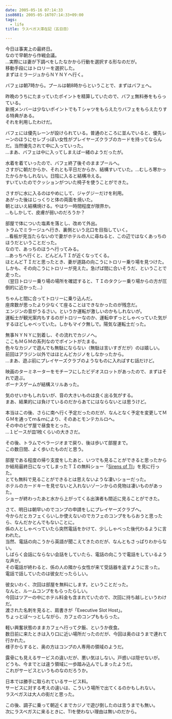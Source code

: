 ```yaml
---
date: 2005-05-16 07:14:33
iso8601: 2005-05-16T07:14:33+09:00
tags:
  - life
title: ラスベガス滞在記（五日目）

---
```


<div class="entry-body">
  <p>今日は事実上の最終日。<br />
    なので早朝から作戦会議。<br />
    …実際には妻が下調べをしたなかから行動を選択する形なのだが。<br />
    移動手段にはトロリーを選択した。<br />
    まずはミラージュからＮＹＮＹへ行く。</p>

  <p>バフェは朝7時から。プールは朝8時からということで、まずはバフェへ。</p>

  <p>昨晩のうちにたまっていたポイントを精算していたので、バフェ無料券をもらっている。<br />
    新規メンバーは少ないポイントでもＴシャツをもらえたりバフェをもらえたりする特典がある。<br />
    それを利用したわけだ。</p>

  <p>バフェには優先レーンが設けられている。普通のところに並んでいると、優先レーンのほうにセレブっぽい女性がプレイヤーズクラブのカードを持ってならんだ。当然優先されて中に入っていった。<br />
    …まあ、バフェは中に入ってしまえば一緒のようだったが。</p>

  <p>水着を着ていったので、バフェ終了後そのままプールへ。<br />
    さすがに朝だからか、それとも平日だからか、結構すいていた。…むしろ寒かったからかもしれない。日陰に入ると結構冷える。<br />
    すいていたのでクッションがついた椅子を使うことができた。</p>

  <p>さすがに水に入るのはやめにして、ジャグジーだけを利用。<br />
    あがった後はじっくりと体の両面を焼いた。<br />
    朝とはいえ結構焼ける。やはり一時間程度が限界か。<br />
    …もしかして、皮膚が弱いのだろうか？</p>

  <p>部屋で体についた塩素を落とし、改めて外出。<br />
    トラムでミラージュへ行き、裏側という北口を目指していく。<br />
    …看板が見当たらないので妻がホテルの人に尋ねると、この辺ではなくあっちのほうだということだった。<br />
    なので、あっちのほうへ行ってみる。<br />
    …あっちへ行くと、どんどんＴＩが近くなってくる。<br />
    ほとんどＴＩだと思ったとき、妻が道路の向こうにトロリー乗り場を見つけた。しかも、その向こうにトロリーが見えた。急げば間に合いそうだ、ということで走った。<br />
    （翌日トロリー乗り場の場所を確認すると、ＴＩのタクシー乗り場からの方が圧倒的に近かった…）</p>

  <p>ちゃんと間に合ってトロリーに乗り込んだ。<br />
    座席数が思ったより少なくて座ることはできなかったのが残念だ。<br />
    エンジンの音がうるさい。というか運転が激しいのかもしれないが。<br />
    運転士が観光案内もするのがトロリーなのか、運転中ずっとしゃべっていた気がするほどしゃべっていた。しかもマイク無しで。陽気な運転士だった。</p>

  <p>無事ＮＹＮＹに到着し、その流れでカジノへ。<br />
    ここもＭＧＭの系列なのでポイントがたまる。<br />
    色々なカジノで遊んでも無駄にならない（無駄は言いすぎだが）のは嬉しい。<br />
    前回はアラジン以外ではほとんどカジノをしなかったから。<br />
    …まあ、遊ぶ前にプレイヤーズクラブのようなものに入ればすむ話だけど。</p>

  <p>映画のターミネーターをモチーフにしたビデオスロットがあったので、まずはそれで遊ぶ。<br />
    ボーナスゲームが結構スリルあった。</p>

  <p>気のせいかもしれないが、音の大きいものは良く出る気がする。<br />
    まあ、結果的には負けているのだからあてにはならないとは思うけど。</p>

  <p>本当はこの後、さらに南へ行く予定だったのだが、なんとなく予定を変更してＭＧＭを通ってｍ＆ｍにより、そのあとモンテカルロへ。<br />
    その中のピザ屋で昼食をとった。<br />
    …１ピースが皿1枚くらいの大きさだ。</p>

  <p>その後、トラムでベラージオまで戻り、後は歩いて部屋まで。<br />
    この数日間、よく歩いたものだと思う。</p>

  <p>部屋である程度の帰り支度をしたあと、いつでも見ることができると思ったからか結局最終日になってしまったＴＩの無料ショー「<a href="http://www.treasureisland.com/">Sirens of TI</a>」を見に行った。<br />
    とても無料で見ることができるとは思えないような凄いショーだった。<br />
    ホテルのカードキーを見せないと入れないゾーンからの見物は凄いものがあった。<br />
    ショーが終わったあと水から上がってくる出演者も間近に見ることができた。</p>

  <p>さて、明日は朝早いのでコンプの申請をしにプレイヤーズクラブへ。<br />
    今からだとカフェくらいしか使えないのでカフェのコンプをもらおうと思ったら、なんだかとんでもないことに。<br />
    係の人としゃべっていたら突然電話をかけて、少ししゃべった後代わるように言われた。<br />
    当然、電話の向こうから英語が聞こえてきたのだが、なんともさっぱりわからない。<br />
    しばらく会話にならない会話をしていたら、電話の向こうで電話をしているような声が。<br />
    その電話が終わると、係の人の隣から女性が来て受話器を返すように言った。<br />
    電話で話していたのは彼女だったらしい。</p>

  <p>彼女いわく、次回は部屋を無料にします。ということだった。<br />
    なんと、ルームコンプをもらったらしい。<br />
    今回はツアーの中にホテル料金も含まれていたので、次回に持ち越しというわけだ。<br />
    渡された名刺を見ると、肩書きが「Executive Slot Host」。<br />
    ちょっとぼ〜っとしながら、カフェのコンプももらった。</p>

  <p>軽い興奮状態のままカフェへ行って夕飯、というか夜食。<br />
    数日前に来たときは入り口に近い場所だったのだが、今回は奥のほうまで連れて行かれた。<br />
    様子からすると、奥の方はコンプの人専用の領域のようだ。</p>

  <p>露骨にも見えるサービスの違いだが、悪い気はしない。戸惑いは隠せないが。<br />
    どうも、今までとは違う領域に一歩踏み込んでしまったようだ。<br />
    これがサービスというものなのだろうか。</p>

  <p>日本では勝手に取られているサービス料。<br />
    サービスに対する考えの違いは、こういう場所で出てくるのかもしれない。<br />
    ラスベガスは大人の街だと思った。</p>

  <p>この後、調子に乗って朝近くまでカジノで遊び倒したのは言うまでも無い。<br />
    次にラスベガスに来るときに、TIを使わない理由は無いのだから。</p>
</div>
